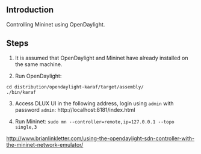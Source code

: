 ## Introduction
Controlling Mininet using OpenDaylight.

## Steps

1. It is assumed that OpenDaylight and Mininet have already installed on the same machine.

2. Run OpenDaylight:
```
cd distribution/opendaylight-karaf/target/assembly/
./bin/karaf
```

3. Access DLUX UI in the following address, login using `admin` with password `admin`:
 http://localhost:8181/index.html

4. Run Mininet:
`sudo mn --controller=remote,ip=127.0.0.1 --topo single,3`

http://www.brianlinkletter.com/using-the-opendaylight-sdn-controller-with-the-mininet-network-emulator/